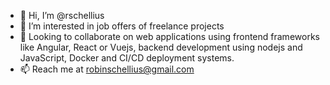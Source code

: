 - 👋 Hi, I’m @rschellius
- 👀 I’m interested in job offers of freelance projects
- 💞️ Looking to collaborate on web applications using frontend frameworks like Angular, React or Vuejs, backend development using nodejs and JavaScript, Docker and CI/CD deployment systems.  
- 📫 Reach me at robinschellius@gmail.com

<!---
rschellius/rschellius is a ✨ special ✨ repository because its `README.md` (this file) appears on your GitHub profile.
You can click the Preview link to take a look at your changes.
--->
